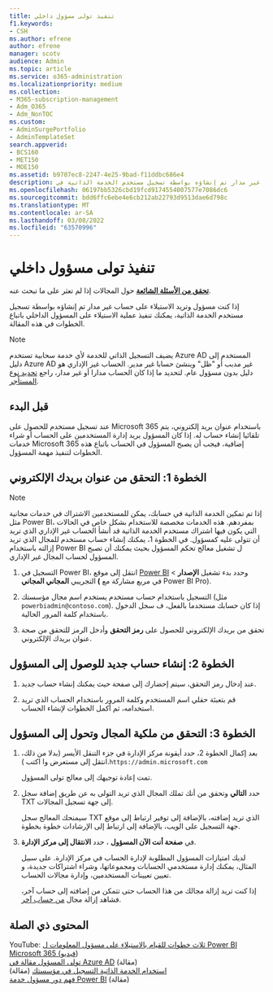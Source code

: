 ```yaml
---
title: تنفيذ تولى مسؤول داخلي
f1.keywords:
- CSH
ms.author: efrene
author: efrene
manager: scotv
audience: Admin
ms.topic: article
ms.service: o365-administration
ms.localizationpriority: medium
ms.collection:
- M365-subscription-management
- Adm_O365
- Adm_NonTOC
ms.custom:
- AdminSurgePortfolio
- AdminTemplateSet
search.appverid:
- BCS160
- MET150
- MOE150
ms.assetid: b9707ec8-2247-4e25-9bad-f11ddbc686e4
description: تعرف على كيفية التحقق من البريد الإلكتروني وملكية المجال للامتلاك حسابا غير مدار تم إنشاؤه بواسطة تسجيل مستخدم الخدمة الذاتية في Microsoft 365.
ms.openlocfilehash: 06197bb5326cbd19fcd9174554007577e7086dc6
ms.sourcegitcommit: bdd6ffc6ebe4e6cb212ab22793d9513dae6d798c
ms.translationtype: MT
ms.contentlocale: ar-SA
ms.lasthandoff: 03/08/2022
ms.locfileid: "63570996"
---
```

# <a name="perform-an-internal-admin-takeover"></a>تنفيذ تولى مسؤول داخلي

 **[تحقق من الأسئلة الشائعة](../setup/domains-faq.yml)** حول المجالات إذا لم تعثر على ما تبحث عنه.

إذا كنت مسؤول وتريد الاستيلاء على حساب غير مدار تم إنشاؤه بواسطة تسجيل مستخدم الخدمة الذاتية، يمكنك تنفيذ عملية الاستيلاء على المسؤول الداخلي باتباع الخطوات في هذه المقالة.

> [!NOTE]
> يضيف التسجيل الذاتي للخدمة لأي خدمة سحابية تستخدم Azure AD المستخدم إلى دليل Azure AD غير مدبب أو "ظل" وينشئ حسابا غير مدير. الحساب غير الإداري هو دليل بدون مسؤول عام. لتحديد ما إذا كان الحساب مدارا أو غير مدار، راجع [تحديد نوع المستأجر](/power-platform/admin/powerapps-gdpr-dsr-guide-systemlogs#determining-tenant-type). 
  
## <a name="before-you-begin"></a>قبل البدء

عند تسجيل مستخدم للحصول على Microsoft 365 باستخدام عنوان بريد إلكتروني، يتم تلقائيا إنشاء حساب له. إذا كان المسؤول يريد إدارة المستخدمين على الحساب أو شراء خدمات Microsoft 365 إضافية، فيجب أن يصبح المسؤول في الحساب باتباع هذه الخطوات لتنفيذ مهمة المسؤول.

## <a name="step-1-verify-your-email-address"></a>الخطوة 1: التحقق من عنوان بريدك الإلكتروني

> [!NOTE]
> إذا تم تمكين الخدمة الذاتية في حسابك، يمكن للمستخدمين الاشتراك في خدمات مجانية مثل Power BI، بمفردهم. هذه الخدمات مخصصة للاستخدام بشكل خاص في الحالات التي يكون فيها اشتراك مستخدم الخدمة الذاتية قد أنشأ الحساب غير الإداري الذي تريد أن تتولى عليه كمسؤول. في الخطوة 1، يمكنك إنشاء حساب مستخدم للمجال الذي تريد إزالته باستخدام Power BI ل تشغيل معالج تحكم المسؤول بحيث يمكنك أن تصبح المسؤول لحساب المجال غير الإداري.

1. التسجيل في Power BI، انتقل إلى موقع [Power BI](https://powerbi.com) وحدد بدء تشغيل **الإصدار** >  التجريبي **المجاني المجاني (** في مربع مشاركة مع Power BI Pro). 

2. التسجيل باستخدام حساب مستخدم يستخدم اسم مجال مؤسستك (مثل `powerbiadmin@contoso.com`). إذا كان حسابك مستخدما بالفعل، ف سجل الدخول باستخدام كلمة المرور الحالية.

3. تحقق من بريدك الإلكتروني للحصول على **رمز التحقق** وأدخل الرمز للتحقق من صحة عنوان بريدك الإلكتروني.

## <a name="step-2-create-a-new-account-for-admin-access"></a>الخطوة 2: إنشاء حساب جديد للوصول إلى المسؤول

1. عند إدخال رمز التحقق، سيتم إحضارك إلى صفحة حيث يمكنك إنشاء حساب جديد.

2. قم بتعبئة حقلي اسم المستخدم وكلمة المرور باستخدام الحساب الذي تريد استخدامه، ثم أكمل الخطوات لإنشاء الحساب.

## <a name="step-3-verify-domain-ownership-and-become-the-admin"></a>الخطوة 3: التحقق من ملكية المجال وتحول إلى المسؤول

1. بعد إكمال الخطوة 2، حدد أيقونة مركز الإدارة في جزء التنقل الأيسر (بدلا من ذلك، انتقل إلى مستعرض وا اكتب ).`https://admin.microsoft.com`

    تمت إعادة توجيهك إلى معالج تولى المسؤول.

2. حدد **التالي** وتحقق من أنك تملك المجال الذي تريد التولى به عن طريق إضافة سجل TXT إلى جهة تسجيل المجالات.

    سيمنحك المعالج سجل TXT الذي تريد إضافته، بالإضافة إلى توفير ارتباط إلى موقع جهة التسجيل على الويب، بالإضافة إلى ارتباط إلى الإرشادات خطوة بخطوة.

3. في **صفحة أنت الآن المسؤول** ، حدد **الانتقال إلى مركز الإدارة**.

    لديك امتيازات المسؤول المطلوبة لإدارة الحساب في مركز الإدارة. على سبيل المثال، يمكنك إدارة مستخدمي الحسابات ومجموعاتها، وشراء اشتراكات جديدة، و تعيين تعيينات المستخدمين، وإدارة مجالات الحساب.

    إذا كنت تريد إزالة مجالك من هذا الحساب حتى تتمكن من إضافته إلى حساب آخر، فشاهد إزالة مجال [من حساب آخر](remove-a-domain-from-another-account.md).
  
## <a name="related-content"></a>المحتوى ذي الصلة

YouTube: [ثلاث خطوات للقيام بالاستيلاء على مسؤول المعلومات ل Power BI Microsoft 365 (فيديو](https://www.youtube.com/watch?v=xt5EsrQBZZk))\
[تولى المسؤول مقالة في Azure AD](/azure/active-directory/users-groups-roles/domains-admin-takeover) (مقالة)\
[استخدام الخدمة الذاتية التسجيل في مؤسستك](self-service-sign-up.md) (مقالة)\
[فهم دور مسؤول خدمة Power BI](/power-bi/service-admin-role) (مقالة)